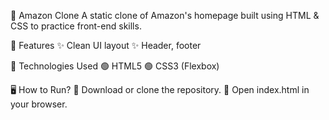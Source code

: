 🛒 Amazon Clone
A static clone of Amazon's homepage built using HTML & CSS to practice front-end skills.

🚀 Features
✨ Clean UI layout
✨ Header, footer

🔧 Technologies Used
🟢 HTML5
🟢 CSS3 (Flexbox)

🖥 How to Run?
📌 Download or clone the repository.
📌 Open index.html in your browser.

